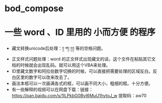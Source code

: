 # bod_compose
# 一些 word 、ID 里用的 小而方便 的程序
- 藏文转换unicode后处理：།། ག། །།།། 等的空格问题。
- 正文样式问题处理：word 的正文样式出现藏文的话，这个文件在粘贴其它文档的时候就会出现乱码。就可以用这个VBA来处理。
- ID里藏文数字和阿拉伯数字切换的时候，可以直接把需要处理的区域反白。反白区里的数字可以改来改去了。
- 画法本框可以一次画满各式的框，可以画不同大小，粗细的框。十分方便。
- 有一些解释的视频可以在网盘下载：链接：https://pan.baidu.com/s/1lLPkbG0ByI6MuU1hvtoJ_w 提取码：aw70 

